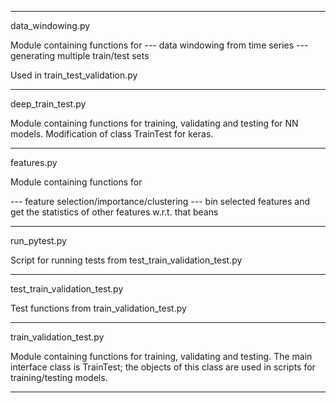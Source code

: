 *******************************************************************************
data_windowing.py

Module containing functions for
--- data windowing from time series
--- generating multiple train/test sets 

Used in train_test_validation.py

*******************************************************************************
deep_train_test.py

Module containing functions for training, validating and testing for NN models.
Modification of class TrainTest for keras.

*******************************************************************************
features.py

Module containing functions for

--- feature selection/importance/clustering
--- bin selected features and get the statistics of 
other features w.r.t. that beans

*******************************************************************************
run_pytest.py

Script for running tests from test_train_validation_test.py

*******************************************************************************
test_train_validation_test.py

Test functions from train_validation_test.py

*******************************************************************************
train_validation_test.py


Module containing functions for training, validating and testing.
The main interface class is TrainTest; the objects of this class are used 
in scripts for training/testing models.

*******************************************************************************
